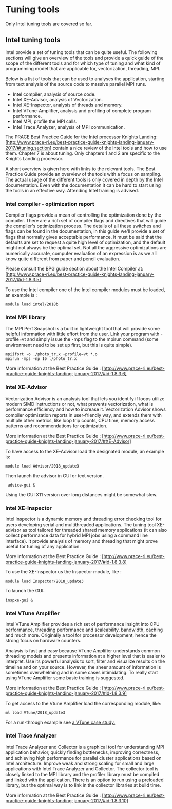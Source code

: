 # Tuning tools

Only Intel tuning tools are covered so far.

## Intel tuning tools

Intel provide a set of tuning tools that can be quite useful. The
following sections will give an overview of the tools and provide a
quick guide of the scope of the different tools and for which type of
tuning and what kind of programming model that are applicable for,
vectorization, threading, MPI.

Below is a list of tools that can be used to analyses the
application, starting from text analysis of the source code to massive
parallel MPI runs. 

* Intel compiler, analysis of source code. 
* Intel XE-Advisor, analysis of Vectorization. 
* Intel XE-Inspector, analysis of threads and memory.
* Intel VTune-Amplifier, analysis and profiling of complete program performance. 
* Intel MPI, profile the MPI calls. 
* Intel Trace Analyzer, analysis of MPI communication.


The PRACE Best Practice Guide for the Intel processor Knights Landing:
[http://www.prace-ri.eu/best-practice-guide-knights-landing-january-2017/#tuning.section]
contain a nice review of the Intel tools and how to use them. Chapter 7 is about
tuning. Only chapters 1 and 2 are specific to the Knights Landing processor.

A short overview is given here with links to the relevant tools.
The Best Practice Guide provide an overview of the tools with a focus on 
sampling. The actual usage of the different tools is only covered in depth 
by the Intel documentation. Even with the documentation it can be hard to 
start using the tools in an effective way. Attending Intel training is advised. 


### Intel compiler - optimization report

Compiler flags provide a mean of controlling the optimization done by
the compiler. There are a rich set of compiler flags and directives
that will guide the compiler's optimization process. The details of
all these switches and flags can be found in the documentation, in
this guide we'll provide a set of flags that normally gives acceptable
performance. It must be said that the defaults are set to request a
quite high level of optimization, and the default might not always be
the optimal set. Not all the aggressive optimizations are numerically
accurate, computer evaluation of an expression is as we all know quite
different from paper and pencil evaluation.

Please consult the BPG guide section about the Intel Compiler at:
[http://www.prace-ri.eu/best-practice-guide-knights-landing-january-2017/#id-1.8.3.5]


To use the Intel compiler one of the Intel compiler modules must be loaded,
an example is :
```
module load intel/2018b
```


### Intel MPI library

The MPI Perf Snapshot is a built in lightweight tool that will provide
some helpful information with little effort from the user. Link your
program with -profile=vt and simply issue the -mps flag to the mpirun
command (some environment need to be set up first, but this is quite
simple).

```
mpiifort -o ./photo_tr.x -profile=vt *.o
mpirun -mps -np 16 ./photo_tr.x
```

More information at the Best Practice Guide  :
[http://www.prace-ri.eu/best-practice-guide-knights-landing-january-2017/#id-1.8.3.6]



### Intel XE-Advisor

Vectorization Advisor is an analysis tool that lets you identify if
loops utilize modern SIMD instructions or not, what prevents
vectorization, what is performance efficiency and how to increase
it. Vectorization Advisor shows compiler optimization reports in
user-friendly way, and extends them with multiple other metrics, like
loop trip counts, CPU time, memory access patterns and recommendations
for optimization.

More information at the Best Practice Guide  :
[http://www.prace-ri.eu/best-practice-guide-knights-landing-january-2017/#XE-Advisor]

To have access to the XE-Advisor load the designated module, an example is:
```
module load Advisor/2018_update3
```
Then launch the advisor in GUI or text version.
```
 advixe-gui &
```
Using the GUI X11 version over long distances might be somewhat slow.


### Intel XE-Inspector

Intel Inspector is a dynamic memory and threading error checking tool
for users developing serial and multithreaded applications.  The
tuning tool XE-advisor as tool tailored for threaded shared memory
applications (it can also collect performance data for hybrid MPI
jobs using a command line interface). It provide analysis of memory
and threading that might prove useful for tuning of any application.

More information at the Best Practice Guide  :
[http://www.prace-ri.eu/best-practice-guide-knights-landing-january-2017/#id-1.8.3.8]

To use the XE-Inspector us the Inspector module, like :
```
module load Inspector/2018_update3
```
To launch the GUI:
```
inspxe-gui &
```

### Intel VTune Amplifier

Intel VTune Amplifier provides a rich set of performance insight into
CPU performance, threading performance and scaleability, bandwidth,
caching and much more. Originally a tool for processor development,
hence the strong focus on hardware counters.

Analysis is fast and easy because VTune Amplifier understands common
threading models and presents information at a higher level that is
easier to interpret. Use its powerful analysis to sort, filter and
visualize results on the timeline and on your source. However, the
sheer amount of information is sometimes overwhelming and in some
cases intimidating. To really start using VTune Amplifier some basic
training is suggested.

More information at the Best Practice Guide  :
[http://www.prace-ri.eu/best-practice-guide-knights-landing-january-2017/#id-1.8.3.9]

To get access to the Vtune Amplifier load the corresponding module, like:

```
ml load VTune/2018_update3
```

For a run-through example see [a VTune case study.](vtune/vtune.md)


### Intel Trace Analyzer
Intel Trace Analyzer and Collector is a graphical tool for
understanding MPI application behavior, quickly finding bottlenecks,
improving correctness, and achieving high performance for parallel
cluster applications based on Intel architecture. Improve weak and
strong scaling for small and large applications with Intel Trace
Analyzer and Collector.  The collector tool is closely linked to the
MPI library and the profiler library must be compiled and linked with
the application. There is an option to run using a preloaded library,
but the optimal way is to link in the collector libraries at build
time.

More information at the Best Practice Guide  :
[http://www.prace-ri.eu/best-practice-guide-knights-landing-january-2017/#id-1.8.3.10]

 

